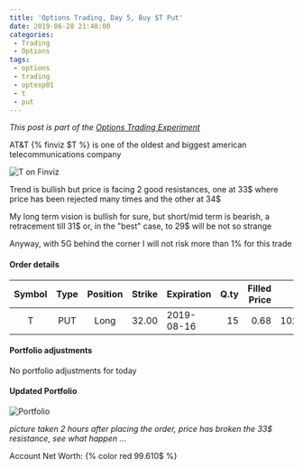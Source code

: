 ```yaml
---
title: 'Options Trading, Day 5, Buy $T Put'
date: 2019-06-28 21:48:00
categories:
 - Trading
 - Options
tags:
 - options
 - trading
 - optexp01
 - t
 - put
---
```


*This post is part of the [Options Trading Experiment](/2019/06/23/options-trading-day-0)*

AT&T {% finviz $T %} is one of the oldest and biggest american telecommunications company

![T on Finviz](https://finviz.com/publish/062819/Tc1dl1227.png)

Trend is bullish but price is facing 2 good resistances, one at 33$ where price has been rejected many times and the other at 34$

My long term vision is bullish for sure, but short/mid term is bearish, a retracement till 31$ or, in the "best" case, to 29$ will be not so strange

Anyway, with 5G behind the corner I will not risk more than 1% for this trade

#### Order details

[//]: # (use https://www.tablesgenerator.com/markdown_tables for creating tables)

| Symbol | Type | Position | Strike | Expiration | Q.ty | Filled Price |    Cost | Commissions | Status |
|:------:|:----:|:--------:|-------:|------------|-----:|-------------:|--------:|------------:|--------|
|   T   | PUT |   Long   |  32.00 | 2019-08-16 |   15 |         0.68 | 1020.00 |           15 | Filled |

#### Portfolio adjustments

No portfolio adjustments for today

#### Updated Portfolio

![Portfolio](https://i.imgur.com/qrALLRm.png)

*picture taken 2 hours after placing the order, price has broken the 33$ resistance,  see what happen ...*

Account Net Worth: {% color red 99.610$ %}

